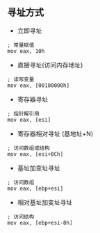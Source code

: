 ## 寻址方式
- 立即寻址
```
; 常量赋值
mov eax, 10h
```

- 直接寻址(访问内存地址)
```
; 读写变量
mov eax, [00100000h]
```

- 寄存器寻址
```
; 指针解引用
mov eax, [esi]
```

- 寄存器相对寻址 (基地址+N)
```
; 访问数组或结构
mov eax, [esi+0Ch]
```

- 基址加变址寻址
```
; 访问数组
mov eax, [ebp+esi]
```

- 相对基址加变址寻址
```
; 访问结构
mov eax, [ebp+esi-8h]
```

